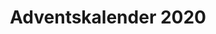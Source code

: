 ---
layout: home.njk
pageTitle: Klavier Adventskalender 2020
permalink: "/"
title: Adventskalender 2020
bodyClass: main
---